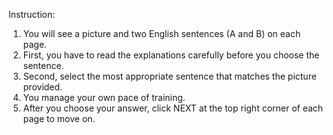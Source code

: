Instruction:
1.  You will see a picture and two English sentences (A and B) on each page.
2.  First, you have to read the explanations carefully before you choose the sentence.
3.  Second, select the most appropriate sentence that matches the picture provided.
4.  You manage your own pace of training.
5.  After you choose your answer, click NEXT at the top right corner of each page to move on.